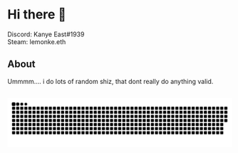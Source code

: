 # Hi there 👋
Discord: Kanye East#1939
<br>
Steam: lemonke.eth
## About
Ummmm.... i do lots of random shiz, that dont really do anything valid.

## ![](https://github.com/Sir-Monke/Sir-Monke/blob/main/snake.svg)
